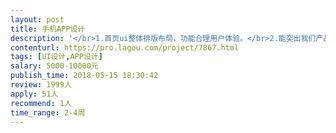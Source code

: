 ```yaml
---                
layout: post       
title: 手机APP设计           
description: '</br>1.首页ui整体排版布局，功能合理用户体验。</br>2.能突出我们产品主线特性。</br>3.支线功能页面和主线布局一致。</br>4.各页面针对已有功能调整设计。</br>'     
contenturl: https://pro.lagou.com/project/7867.html      
tags: [UI设计,APP设计]            
salary: 5000-10000元          
publish_time: 2018-05-15 18:30:42         
review: 1999人                   
apply: 51人                   
recommend: 1人                   
time_range: 2-4周              
---                 
```

